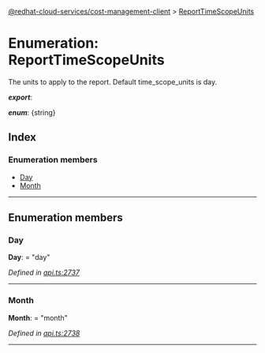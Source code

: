 [@redhat-cloud-services/cost-management-client](../README.md) > [ReportTimeScopeUnits](../enums/reporttimescopeunits.md)

# Enumeration: ReportTimeScopeUnits

The units to apply to the report. Default time\_scope\_units is day.

*__export__*: 

*__enum__*: {string}

## Index

### Enumeration members

* [Day](reporttimescopeunits.md#day)
* [Month](reporttimescopeunits.md#month)

---

## Enumeration members

<a id="day"></a>

###  Day

**Day**:  = "day"

*Defined in [api.ts:2737](https://github.com/RedHatInsights/javascript-clients/blob/master/packages/cost-management/api.ts#L2737)*

___
<a id="month"></a>

###  Month

**Month**:  = "month"

*Defined in [api.ts:2738](https://github.com/RedHatInsights/javascript-clients/blob/master/packages/cost-management/api.ts#L2738)*

___

